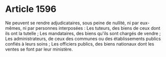 # Article 1596

Ne peuvent se rendre adjudicataires, sous peine de nullité, ni par eux-mêmes, ni par personnes interposées :   Les tuteurs, des biens de ceux dont ils ont la tutelle ;   Les mandataires, des biens qu'ils sont chargés de vendre ;   Les administrateurs, de ceux des communes ou des établissements publics confiés à leurs soins ;   Les officiers publics, des biens nationaux dont les ventes se font par leur ministère.